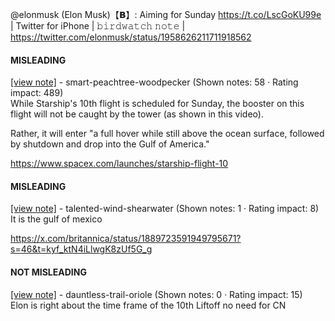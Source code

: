 @elonmusk (Elon Musk)【𝗕】: Aiming for Sunday https://t.co/LscGoKU99e | Twitter for iPhone | 𝚋𝚒𝚛𝚍𝚠𝚊𝚝𝚌𝚑 𝚗𝚘𝚝𝚎 | https://twitter.com/elonmusk/status/1958626211711918562

#### MISLEADING

[[view note]](https://x.com/i/birdwatch/n/1958637628745818168) - smart-peachtree-woodpecker (Shown notes: 58 · Rating impact: 489)\
While Starship's 10th flight is scheduled for Sunday, the booster on this flight will not be caught by the tower (as shown in this video).

Rather, it will enter "a full hover while still above the ocean surface, followed by shutdown and drop into the Gulf of America."

https://www.spacex.com/launches/starship-flight-10

#### MISLEADING

[[view note]](https://x.com/i/birdwatch/n/1958999144040993091) - talented-wind-shearwater (Shown notes: 1 · Rating impact: 8)\
It is the gulf of mexico

https://x.com/britannica/status/1889723591949795671?s=46&t=kyf_ktN4iLlwgK8zUf5G_g

#### NOT MISLEADING

[[view note]](https://x.com/i/birdwatch/n/1958662770028945813) - dauntless-trail-oriole (Shown notes: 0 · Rating impact: 15)\
Elon is right about the time frame of the 10th Liftoff no need for CN
